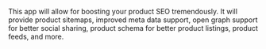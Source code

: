 This app will allow for boosting your product SEO tremendously. It will provide product sitemaps, improved meta data support, open graph support for better social sharing, product schema for better product listings, product feeds, and more.

